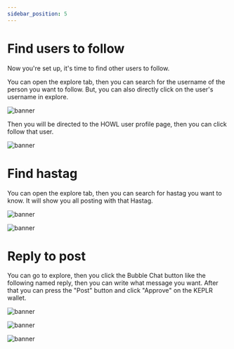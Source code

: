 ```yaml
---
sidebar_position: 5
---
```


# Find users to follow

Now you're set up, it's time to find other users to follow.

You can open the explore tab, then you can search for the username of the person you want to follow. But, you can also directly click on the user's username in explore.

![banner](pathname:///static/img/Screenshot_35.png)

Then you will be directed to the HOWL user profile page, then you can click follow that user.

![banner](pathname:///static/img/Screenshot_36.png)

# Find hastag
You can open the explore tab, then you can search for hastag you want to know. It will show you all posting with that Hastag.

![banner](pathname:///static/img/Screenshot_37.png)

![banner](pathname:///static/img/Screenshot_38.png)

# Reply to post
You can go to explore, then you click the Bubble Chat button like the following named reply, then you can write what message you want. After that you can press the "Post" button and click "Approve" on the KEPLR wallet.

![banner](pathname:///static/img/Screenshot_39.png)

![banner](pathname:///static/img/Screenshot_40.png)

![banner](pathname:///static/img/Screenshot_41.png)
